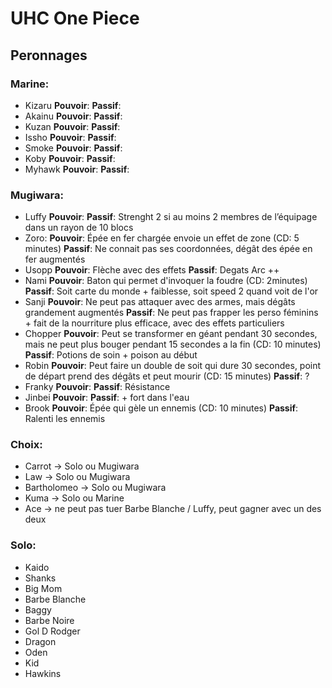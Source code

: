 # UHC One Piece

## Peronnages
### Marine:
- Kizaru
  **Pouvoir**:
  **Passif**:
- Akainu
  **Pouvoir**:
  **Passif**:
- Kuzan
  **Pouvoir**:
  **Passif**:
- Issho
  **Pouvoir**:
  **Passif**:
- Smoke
  **Pouvoir**:
  **Passif**:
- Koby
  **Pouvoir**:
  **Passif**:
- Myhawk
  **Pouvoir**:
  **Passif**:

### Mugiwara:
- Luffy
  **Pouvoir**:
  **Passif**: Strenght 2 si au moins 2 membres de l’équipage dans un rayon de 10 blocs
- Zoro:
  **Pouvoir**: Épée en fer chargée envoie un effet de zone (CD: 5 minutes)
  **Passif**: Ne connait pas ses coordonnées, dégât des épée en fer augmentés
- Usopp
  **Pouvoir**: Flèche avec des effets
  **Passif**: Degats Arc ++
- Nami
  **Pouvoir**: Baton qui permet d'invoquer la foudre (CD: 2minutes)
  **Passif**: Soit carte du monde + faiblesse, soit speed 2 quand voit de l'or
- Sanji
  **Pouvoir**: Ne peut pas attaquer avec des armes, mais dégâts grandement augmentés
  **Passif**: Ne peut pas frapper les perso féminins + fait de la nourriture plus efficace, avec des effets particuliers
- Chopper
  **Pouvoir**: Peut se transformer en géant pendant 30 secondes, mais ne peut plus bouger pendant 15 secondes a la fin (CD: 10 minutes)
  **Passif**: Potions de soin + poison au début
- Robin
  **Pouvoir**: Peut faire un double de soit qui dure 30 secondes, point de départ prend des dégâts et peut mourir (CD: 15 minutes)
  **Passif**: ?
- Franky
  **Pouvoir**:
  **Passif**: Résistance
- Jinbei
  **Pouvoir**:
  **Passif**: + fort dans l'eau
- Brook
  **Pouvoir**: Épée qui gèle un ennemis (CD: 10 minutes)
  **Passif**: Ralenti les ennemis

### Choix:
- Carrot -> Solo ou Mugiwara
- Law -> Solo ou Mugiwara
- Bartholomeo -> Solo ou Mugiwara
- Kuma -> Solo ou Marine
- Ace -> ne peut pas tuer Barbe Blanche / Luffy, peut gagner avec un des deux

### Solo:
- Kaido
- Shanks
- Big Mom
- Barbe Blanche
- Baggy
- Barbe Noire
- Gol D Rodger
-  Dragon
- Oden
- Kid
- Hawkins

